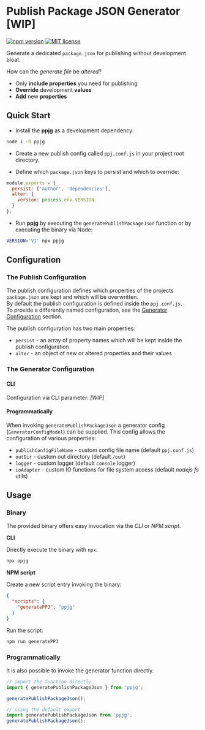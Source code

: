 # Publish Package JSON Generator [WIP]

[![npm version](https://badge.fury.io/js/ppjg.svg)](https://badge.fury.io/js/ppjg) [![MIT license](https://img.shields.io/badge/License-MIT-blue.svg)](https://lbesson.mit-license.org/)

Generate a dedicated `package.json` for publishing without development bloat.

How can the _generate file_ be _altered_?

- Only **include properties** you need for publishing
- **Override** development **values**
- **Add** new **properties**

## Quick Start

- Install the **ppjg** as a development dependency:
```bash
node i -D ppjg
```

- Create a new publish config called `ppj.conf.js` in your project root directory.

- Define which `package.json` keys to persist and which to override:
```JavaScript
module.exports = {
  persist: ['author', 'dependencies'],
  alter: {
    version: process.env.VERSION
  }
};
```

- Run **ppjg** by executing the `generatePublishPackageJson` function or by executing the binary via Node:
```bash
VERSION='V1' npx ppjg
```

## Configuration

### The Publish Configuration

The publish configuration defines which properties of the projects `package.json` are kept and which will be overwritten.  
By default the publish configuration is defined inside the `ppj.conf.js`.  
To provide a differently named configuration, see the [Generator Configuration](#the-generator-configuration) section.

The publish configuration has two main properties:

- `persist` - an array of property names which will be kept inside the publish configuration
- `alter` - an object of new or altered properties and their values

### The Generator Configuration

#### CLI

Configuration via CLI parameter: _[WIP]_

#### Programmatically

When invoking `generatePublishPackageJson` a generator config (`GeneratorConfigModel`) can be supplied.
This config allows the configuration of various properties:

- `publishConfigFileName` - custom config file name (default `ppj.conf.js`)
- `outDir` - custom out directory (default `/out`)
- `logger` - custom logger (default `console` logger)
- `ioAdapter` - custom IO functions for file system access (default _nodejs fs_ utils)

## Usage

### Binary

The provided binary offers easy invocation via the _CLI_ or _NPM script_.

**CLI**

Directly execute the binary with `npx`:
```bash
npx ppjg
```

**NPM script**

Create a new script entry invoking the binary:
```json
{
  "scripts": {
    "generatePPJ": "ppjg"
  }
}
```

Run the script:
```bash
npm run generatePPJ
```

### Programmatically

It is also possible to invoke the generator function directly.

```JavaScript
// import the function directly
import { generatePublishPackageJson } from 'ppjg';

generatePublishPackageJson();

// using the default export
import generatePublishPackageJson from 'ppjg';
generatePublishPackageJson();
```
